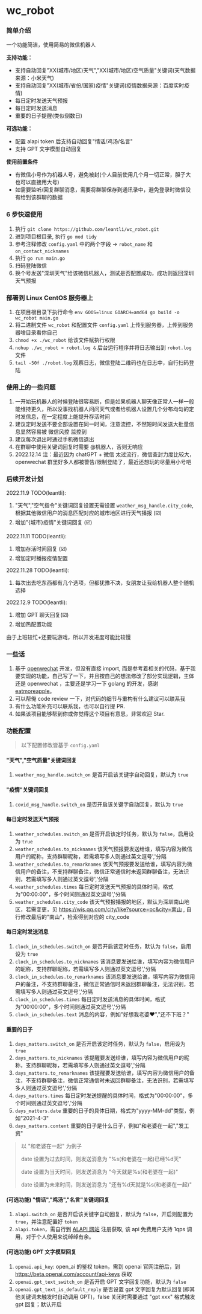 # wc_robot

### 简单介绍

一个功能简洁，使用简易的微信机器人

 **支持功能：** 

- 支持自动回复"XX(城市/地区)天气","XX(城市/地区)空气质量"关键词(天气数据来源：小米天气)
- 支持自动回复"XX(城市/省份/国家)疫情"关键词(疫情数据来源：百度实时疫情)
- 每日定时发送天气预报
- 每日定时发送消息
- 重要的日子提醒(类似倒数日)

 **可选功能：** 
- 配置 alapi token 后支持自动回复"情话/鸡汤/名言"
- 支持 GPT 文字模型自动回复

 **使用前置条件** 

- 有微信小号作为机器人号，避免被封(个人目前使用几个月一切正常，胆子大也可以直接用大号)
- 如需要监听/回复群聊消息，需要将群聊保存到通讯录中，避免登录时微信没有给到该群聊的数据

### 6 步快速使用

1. 执行 `git clone https://github.com/leantli/wc_robot.git`
2. 进到项目根目录, 执行 `go mod tidy`
3. 参考注释修改 `config.yaml` 中的两个字段 -> `robot_name` 和 `on_contact_nicknames`
4. 执行 `go run main.go`
5. 扫码登陆微信
6. 换个号发送"深圳天气"给该微信机器人，测试是否配置成功，成功则返回深圳天气预报


### 部署到 Linux CentOS 服务器上

1. 在项目根目录下执行命令 `env GOOS=linux GOARCH=amd64 go build -o wc_robot main.go`
2. 将二进制文件 `wc_robot` 和配置文件 `config.yaml` 上传到服务器，上传到服务器啥目录看你自己
3. `chmod +x ./wc_robot` 给该文件赋执行权限
4. `nohup ./wc_robot > robot.log &` 后台运行程序并将日志输出到 `robot.log` 文件
5. `tail -50f ./robot.log` 观察日志，微信登陆二维码也在日志中，自行扫码登陆

### 使用上的一些问题

1. 一开始玩机器人的时候登陆很容易断，但是如果机器人聊天像正常人一样一般能维持更久，所以没事找机器人问问天气或者给机器人设置几个分布均匀的定时发信息，在一定程度上能提升存活时间
2. 建议定时发送不要全部设置在同一时间，注意流控，不然短时间发送大批量信息显然容易被 微信风控 监控到
3. 建议每次退出时通过手机微信退出
4. 在群聊中使用关键词回复时需要 @机器人，否则无响应
5. 2022.12.14 注：最近因为 chatGPT + 微信 太过流行，微信查封力度比较大，openwechat 群里好多人都被警告/限制登陆了，最近还想玩的尽量用小号吧

### 后续开发计划

2022.11.9 TODO(leantli):
1. "天气","空气指令"关键词回复设置无需设置 `weather_msg_handle.city_code`, 根据其他微信用户的消息匹配对应的城市地区进行天气播报 (☑️)
2. 增加"{城市}疫情"关键词回复 (☑️)

2022.11.11 TODO(leantli):
1. 增加存活时间回复 (☑️)
2. 增加定时播报疫情配置

2022.11.28 TODO(leantli):
1. 每次出去吃东西都有几个选项，但都犹豫不决，女朋友让我给机器人整个随机选择

2022.12.9 TODO(leantli):
1. 增加 GPT 聊天回复(☑️)
2. 增加热配置功能

由于上班较忙+还要玩游戏，所以开发进度可能比较慢

### 一些话

1. 基于 [openwechat](https://github.com/eatmoreapple/openwechat) 开发，但没有直接 import, 而是参考着相关的代码，基于我要实现的功能，自己写了一下，并且按自己的想法修改了部分实现逻辑，主体还是 openwechat ，主要还是学习一下 golang 的开发，感谢 [eatmoreapple](https://github.com/eatmoreapple)。
2. 可以帮俺 code review 一下，对代码的细节与重构有什么建议可以联系我
3. 有什么功能补充可以联系我，也可以自行提 PR.
4. 如果该项目能够帮到你或你觉得这个项目有意思，非常欢迎 Star.


### 功能配置

> 以下配置修改皆基于 `config.yaml`

#### "天气","空气质量"关键词回复

1. `weather_msg_handle.switch_on` 是否开启该关键字自动回复，默认为 `true`

#### "疫情"关键词回复

1. `covid_msg_handle.switch_on` 是否开启该关键字自动回复，默认为 `true`

#### 每日定时发送天气预报

1. `weather_schedules.switch_on` 是否开启该定时任务，默认为 `false`，启用设为 `true`
2. `weather_schedules.to_nicknames` 该天气预报要发送给谁，填写内容为微信用户的昵称，支持群聊昵称，若需填写多人则通过英文逗号','分隔
3. `weather_schedules.to_remarknames` 该天气预报要发送给谁，填写内容为微信用户的备注，不支持群聊备注，微信正常通信时未返回群聊备注，无法识别，若需填写多人则通过英文逗号','分隔
4. `weather_schedules.times` 每日定时发送天气预报的具体时间，格式为"00:00:00"，多个时间则通过英文逗号','分隔
5. `weather_schedules.city_code` 该天气预报播报的地区，默认为深圳南山地区，若需变更，见 https://wis.qq.com/city/like?source=pc&city=南山 , 自行修改最后的"南山"，检索得到对应的 city_code

#### 每日定时发送消息

1. `clock_in_schedules.switch_on` 是否开启该定时任务，默认为 `false`，启用设为 `true`
2. `clock_in_schedules.to_nicknames` 该消息要发送给谁，填写内容为微信用户的昵称，支持群聊昵称，若需填写多人则通过英文逗号','分隔
3. `clock_in_schedules.to_remarknames` 该消息要发送给谁，填写内容为微信用户的备注，不支持群聊备注，微信正常通信时未返回群聊备注，无法识别，若需填写多人则通过英文逗号','分隔
4. `clock_in_schedules.times` 每日定时发送消息的具体时间，格式为"00:00:00"，多个时间则通过英文逗号','分隔
5. `clock_in_schedules.text` 消息的内容，例如"好想我老婆❤️","还不下班？"

#### 重要的日子

1. `days_matters.switch_on` 是否开启该定时任务，默认为 `false`，启用设为 `true`
2. `days_matters.to_nicknames` 该提醒要发送给谁，填写内容为微信用户的昵称，支持群聊昵称，若需填写多人则通过英文逗号','分隔
3. `days_matters.to_remarknames` 该提醒要发送给谁，填写内容为微信用户的备注，不支持群聊备注，微信正常通信时未返回群聊备注，无法识别，若需填写多人则通过英文逗号','分隔
4. `days_matters.times` 每日定时发送提醒的具体时间，格式为"00:00:00"，多个时间则通过英文逗号','分隔
5. `days_matters.date` 重要的日子的具体日期，格式为"yyyy-MM-dd"类型，例如"2021-4-3"
5. `days_matters.content` 重要的日子是什么日子，例如"和老婆在一起","发工资"

> 以 "和老婆在一起" 为例子
>
> date 设置为过去时间，则发送消息为 "%s(和老婆在一起)已经%d天"
>
> date 设置为当天时间，则发送消息为 "今天就是%s(和老婆在一起)"
>
> date 设置为未来时间，则发送消息为 "还有%d天就是%s(和老婆在一起)"

#### (可选功能) "情话","鸡汤","名言"关键词回复

1. `alapi.switch_on` 是否开启该关键字自动回复，默认为 `false`，开启则配置为 `true`，并注意配置好 `token`
2. `alapi.token`，需自行到 [ALAPI 网站](https://admin.alapi.cn/user/register) 注册获取, 该 api 免费用户支持 1qps 调用，对于个人使用来说绰绰有余。

#### (可选功能) GPT 文字模型回复

1. `openai.api_key`: open_ai 的鉴权 token，需到 openai 官网注册后，到 https://beta.openai.com/account/api-keys 获取
2. `openai.gpt_text_switch_on` 是否开启 GPT 文字回复功能，默认为 `false`
3. `openai.gpt_text_is_default_reply` 是否设置 gpt 文字回复为默认回复(即其他关键词未触发时自动调用 GPT)，false 关闭时需要通过 "gpt xxx" 格式触发 gpt 回复；默认开启

